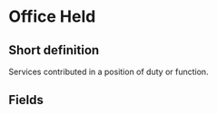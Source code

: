 # Office Held
## Short definition
Services contributed in a position of duty or function.
## Fields
